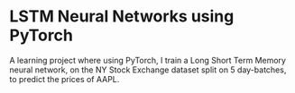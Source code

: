 # LSTM Neural Networks using PyTorch
A learning project where using PyTorch, I train a Long Short Term Memory neural network, on the NY Stock Exchange dataset split on 5 day-batches, to predict the prices of AAPL.
